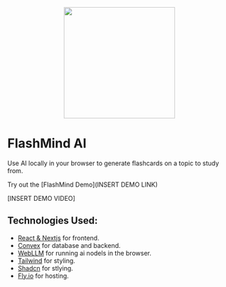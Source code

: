 <p align="center">
  <img src="https://i.imgur.com/mGppYyy.png" width="250px" height="250px">
<p>

# FlashMind AI
Use AI locally in your browser to generate flashcards on a topic to study from.

Try out the [FlashMind Demo](INSERT DEMO LINK)

[INSERT DEMO VIDEO]

## Technologies Used:
- [React & Nextjs](https://nextjs.org/) for frontend.
- [Convex](https://convex.dev/) for database and backend.
- [WebLLM](https://webllm.mlc.ai/) for running ai nodels in the browser.
- [Tailwind](https://tailwindcss.com/) for styling.
- [Shadcn](https://ui.shadcn.com/) for stlying.
- [Fly.io](https://fly.io/) for hosting.
